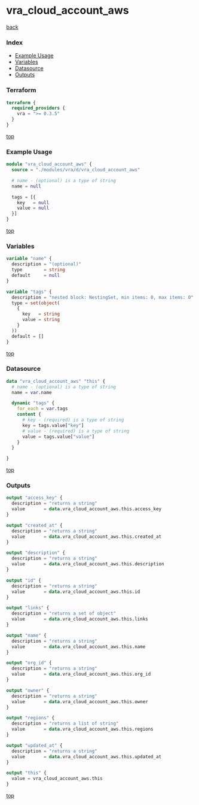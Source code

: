 # vra_cloud_account_aws

[back](../vra.md)

### Index

- [Example Usage](#example-usage)
- [Variables](#variables)
- [Datasource](#datasource)
- [Outputs](#outputs)

### Terraform

```terraform
terraform {
  required_providers {
    vra = ">= 0.3.5"
  }
}
```

[top](#index)

### Example Usage

```terraform
module "vra_cloud_account_aws" {
  source = "./modules/vra/d/vra_cloud_account_aws"

  # name - (optional) is a type of string
  name = null

  tags = [{
    key   = null
    value = null
  }]
}
```

[top](#index)

### Variables

```terraform
variable "name" {
  description = "(optional)"
  type        = string
  default     = null
}

variable "tags" {
  description = "nested block: NestingSet, min items: 0, max items: 0"
  type = set(object(
    {
      key   = string
      value = string
    }
  ))
  default = []
}
```

[top](#index)

### Datasource

```terraform
data "vra_cloud_account_aws" "this" {
  # name - (optional) is a type of string
  name = var.name

  dynamic "tags" {
    for_each = var.tags
    content {
      # key - (required) is a type of string
      key = tags.value["key"]
      # value - (required) is a type of string
      value = tags.value["value"]
    }
  }

}
```

[top](#index)

### Outputs

```terraform
output "access_key" {
  description = "returns a string"
  value       = data.vra_cloud_account_aws.this.access_key
}

output "created_at" {
  description = "returns a string"
  value       = data.vra_cloud_account_aws.this.created_at
}

output "description" {
  description = "returns a string"
  value       = data.vra_cloud_account_aws.this.description
}

output "id" {
  description = "returns a string"
  value       = data.vra_cloud_account_aws.this.id
}

output "links" {
  description = "returns a set of object"
  value       = data.vra_cloud_account_aws.this.links
}

output "name" {
  description = "returns a string"
  value       = data.vra_cloud_account_aws.this.name
}

output "org_id" {
  description = "returns a string"
  value       = data.vra_cloud_account_aws.this.org_id
}

output "owner" {
  description = "returns a string"
  value       = data.vra_cloud_account_aws.this.owner
}

output "regions" {
  description = "returns a list of string"
  value       = data.vra_cloud_account_aws.this.regions
}

output "updated_at" {
  description = "returns a string"
  value       = data.vra_cloud_account_aws.this.updated_at
}

output "this" {
  value = vra_cloud_account_aws.this
}
```

[top](#index)